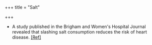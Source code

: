 +++
title = "Salt"

+++
- A study published in the Brigham and Women's Hospital Journal revealed that slashing salt consumption reduces the risk of heart disease. [\[Ref\]](http://www.biopeer.com/biopeer/2007/04/nutritional_res.html)

